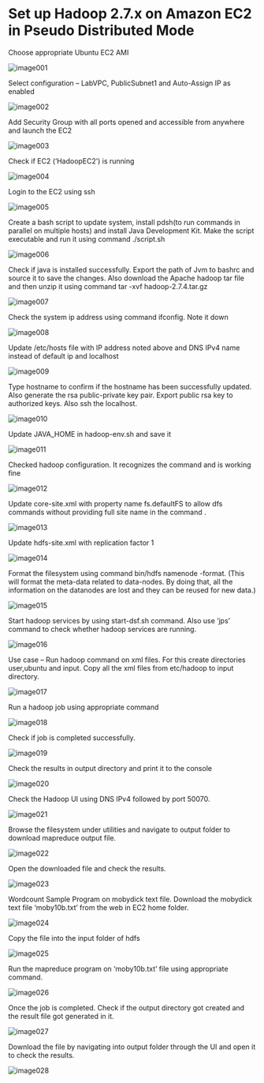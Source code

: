 # Set up Hadoop 2.7.x on Amazon EC2 in Pseudo Distributed Mode



Choose appropriate Ubuntu EC2 AMI



![image001](https://user-images.githubusercontent.com/32446623/33734718-4cf0bbc8-db5b-11e7-9a1b-7b92da5ea0d4.jpg)



Select configuration – LabVPC, PublicSubnet1 and Auto-Assign IP as enabled



![image002](https://user-images.githubusercontent.com/32446623/33734720-4d245d52-db5b-11e7-9eec-91e6fcf082c9.jpg)



Add Security Group with all ports opened and accessible from anywhere and launch the EC2



![image003](https://user-images.githubusercontent.com/32446623/33734721-4d3256be-db5b-11e7-97e4-3bbe63103659.jpg)



Check if EC2 (‘HadoopEC2’) is running


![image004](https://user-images.githubusercontent.com/32446623/33734723-4d8039c4-db5b-11e7-8568-e40b4d81c4bc.jpg)



Login to the EC2 using ssh 



![image005](https://user-images.githubusercontent.com/32446623/33734724-4da0204a-db5b-11e7-986d-7ae13416c4ce.jpg)




Create a bash script to update system, install pdsh(to run commands in parallel on multiple hosts) and install Java 
Development Kit. Make the script executable and run it using command ./script.sh



![image006](https://user-images.githubusercontent.com/32446623/33734725-4db3d93c-db5b-11e7-8a17-6486416a71c6.jpg)




Check if java is installed successfully. Export the path of Jvm to bashrc and source it to save the changes. Also download 
the Apache hadoop tar file and then unzip it using command tar -xvf hadoop-2.7.4.tar.gz



![image007](https://user-images.githubusercontent.com/32446623/33734726-4dc91aae-db5b-11e7-8979-8786075be6d5.jpg)




Check the system ip address using command ifconfig. Note it down



![image008](https://user-images.githubusercontent.com/32446623/33734727-4dd904c8-db5b-11e7-810f-2c7b938c6b8e.jpg)




Update /etc/hosts file with IP address noted above and DNS IPv4 name instead of default ip and localhost



![image009](https://user-images.githubusercontent.com/32446623/33734728-4deb39a4-db5b-11e7-9508-770a56fe7b0b.jpg)



Type hostname to confirm if the hostname has been successfully updated. Also generate the rsa public-private key pair. 
Export public rsa key to authorized keys. Also ssh the localhost.



![image010](https://user-images.githubusercontent.com/32446623/33734729-4e007742-db5b-11e7-8c2f-0fee373836ca.jpg)




Update JAVA_HOME in hadoop-env.sh and save it



![image011](https://user-images.githubusercontent.com/32446623/33734730-4e1c02dc-db5b-11e7-8c77-6fb55c992c47.jpg)






Checked hadoop configuration. It recognizes the command and is working fine



![image012](https://user-images.githubusercontent.com/32446623/33734731-4e335a9a-db5b-11e7-9f18-4e1d7534bb18.jpg)




Update core-site.xml with property name fs.defaultFS to allow dfs commands without providing full site name in the 
command  .



![image013](https://user-images.githubusercontent.com/32446623/33734732-4e635c54-db5b-11e7-9340-6d52e2f420a4.jpg)



Update hdfs-site.xml with replication factor 1



![image014](https://user-images.githubusercontent.com/32446623/33734733-4e798524-db5b-11e7-85fc-414a131122fc.jpg)





Format the filesystem using command bin/hdfs namenode -format. (This will format the meta-data related to data-nodes. 
By doing that, all the information on the datanodes are lost and they can be reused for new data.)


![image015](https://user-images.githubusercontent.com/32446623/33734735-4e90bf0a-db5b-11e7-9b65-ff2ba3dcf6d4.jpg)



Start hadoop services by using start-dsf.sh command. Also use ‘jps’ command to check whether hadoop services are 
running.


![image016](https://user-images.githubusercontent.com/32446623/33734736-4ea23e2e-db5b-11e7-80df-5caa8855790e.jpg)



Use case – Run hadoop command on xml files. For this create directories user,ubuntu and input. Copy all the xml files 
from etc/hadoop to input directory.



![image017](https://user-images.githubusercontent.com/32446623/33734737-4eb50efa-db5b-11e7-9931-3145a228200c.jpg)





Run a hadoop job using appropriate command



![image018](https://user-images.githubusercontent.com/32446623/33734738-4ede2a2e-db5b-11e7-94cf-e9f11e011233.jpg)



Check if job is completed successfully.



![image019](https://user-images.githubusercontent.com/32446623/33734739-4ef2dbcc-db5b-11e7-9a61-76da194ae418.jpg)



Check the results in output directory and print it to the console



![image020](https://user-images.githubusercontent.com/32446623/33734740-4f118fae-db5b-11e7-9f17-7ad3cc6dc1b9.jpg)



Check the Hadoop UI using DNS IPv4 followed by port 50070.



![image021](https://user-images.githubusercontent.com/32446623/33734741-4f1ed772-db5b-11e7-8a8e-c3d015939306.jpg)



Browse the filesystem under utilities and navigate to output folder to download mapreduce output file.



![image022](https://user-images.githubusercontent.com/32446623/33734742-4f359af2-db5b-11e7-88ad-ae8caaf1eaa8.jpg)



Open the downloaded file and check the results.



![image023](https://user-images.githubusercontent.com/32446623/33734743-4f476d7c-db5b-11e7-9d07-18be5629c317.jpg)



Wordcount Sample Program on mobydick text file. Download the mobydick text file ‘moby10b.txt’ from the web in EC2 
home folder.



![image024](https://user-images.githubusercontent.com/32446623/33734744-4f54ea9c-db5b-11e7-8da8-eb17b4bacc33.jpg)




Copy the file into the input folder of hdfs



![image025](https://user-images.githubusercontent.com/32446623/33734745-4f608b4a-db5b-11e7-8711-f0c099ab1053.jpg)




Run the mapreduce program on ‘moby10b.txt’ file using appropriate command.



![image026](https://user-images.githubusercontent.com/32446623/33734746-4f744518-db5b-11e7-82b9-2245389d71f5.jpg)



Once the job is completed. Check if the output directory got created and the result file got generated in it. 



![image027](https://user-images.githubusercontent.com/32446623/33734747-4f903552-db5b-11e7-96df-542712c4e009.jpg)



Download the file by navigating into output folder through the UI and open it to check the results.



![image028](https://user-images.githubusercontent.com/32446623/33734748-4fa8aef2-db5b-11e7-842b-7269b6968988.jpg)






